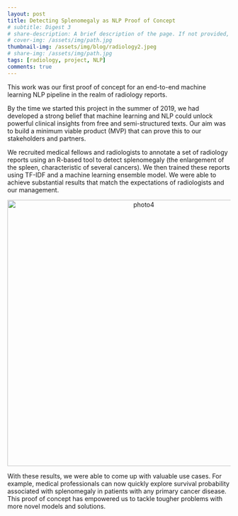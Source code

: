 ```yaml
---
layout: post
title: Detecting Splenomegaly as NLP Proof of Concept
# subtitle: Digest 3
# share-description: A brief description of the page. If not provided, then subtitle will be used, and if that's missing then an excerpt from the page content is used.
# cover-img: /assets/img/path.jpg
thumbnail-img: /assets/img/blog/radiology2.jpeg
# share-img: /assets/img/path.jpg
tags: [radiology, project, NLP]
comments: true
---
```


This work was our first proof of concept for an end-to-end machine learning NLP pipeline in the realm of radiology reports.

By the time we started this project in the summer of 2019, we had developed a strong belief that machine learning and NLP could unlock powerful clinical insights from free and semi-structured texts. Our aim was to build a minimum viable product (MVP) that can prove this to our stakeholders and partners.

We recruited medical fellows and radiologists to annotate a set of radiology reports using an R-based tool to detect splenomegaly (the enlargement of the spleen, characteristic of several cancers). We then trained these reports using TF-IDF and a machine learning ensemble model. We were able to achieve substantial results that match the expectations of radiologists and our management.

<p align="center">
  <img src="https://github.mskcc.org/pages/nguyenh/nlp_blog/assets/img/blog/radiology2.jpeg" alt="photo4" width="600"/>
</p>

With these results, we were able to come up with valuable use cases. For example, medical professionals can now quickly explore survival probability associated with splenomegaly in patients with any primary cancer disease. This proof of concept has empowered us to tackle tougher problems with more novel models and solutions.
